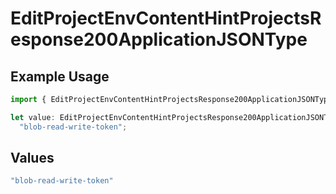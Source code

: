 # EditProjectEnvContentHintProjectsResponse200ApplicationJSONType

## Example Usage

```typescript
import { EditProjectEnvContentHintProjectsResponse200ApplicationJSONType } from "@vercel/sdk/models/operations/editprojectenv.js";

let value: EditProjectEnvContentHintProjectsResponse200ApplicationJSONType =
  "blob-read-write-token";
```

## Values

```typescript
"blob-read-write-token"
```